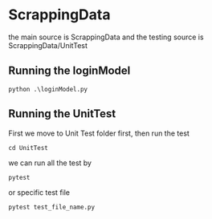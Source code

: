 # ScrappingData

the main source is ScrappingData
and the testing source is ScrappingData/UnitTest

## Running the loginModel
```
python .\loginModel.py
```
## Running the UnitTest
First we move to Unit Test folder first, then run the test

```
cd UnitTest
```

we can run all the test by
```
pytest
```
or specific test file
```
pytest test_file_name.py
```
